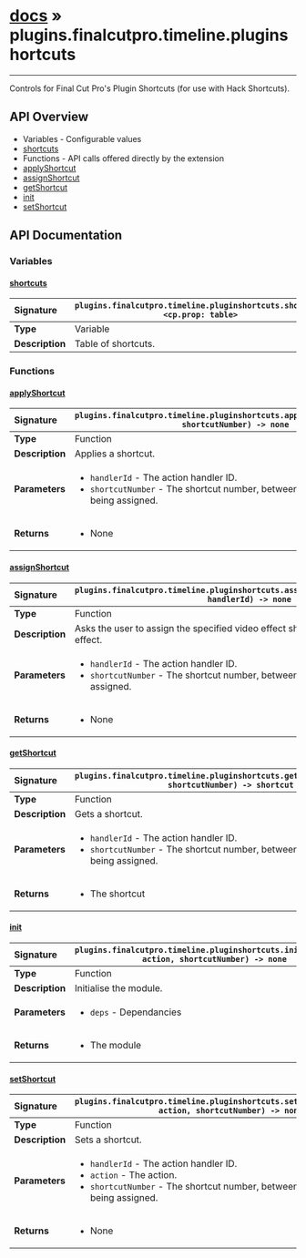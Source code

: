 # [docs](index.md) » plugins.finalcutpro.timeline.pluginshortcuts
---

Controls for Final Cut Pro's Plugin Shortcuts (for use with Hack Shortcuts).

## API Overview
* Variables - Configurable values
 * [shortcuts](#shortcuts)
* Functions - API calls offered directly by the extension
 * [applyShortcut](#applyshortcut)
 * [assignShortcut](#assignshortcut)
 * [getShortcut](#getshortcut)
 * [init](#init)
 * [setShortcut](#setshortcut)

## API Documentation

### Variables

#### [shortcuts](#shortcuts)
| <span style="float: left;">**Signature**</span> | <span style="float: left;">`plugins.finalcutpro.timeline.pluginshortcuts.shortcuts <cp.prop: table>` </span>                                                          |
| -----------------------------------------------------|---------------------------------------------------------------------------------------------------------|
| **Type**                                             | Variable                                                                                         |
| **Description**                                      | Table of shortcuts.                                                                                         |

### Functions

#### [applyShortcut](#applyshortcut)
| <span style="float: left;">**Signature**</span> | <span style="float: left;">`plugins.finalcutpro.timeline.pluginshortcuts.applyShortcut(handlerId, shortcutNumber) -> none` </span>                                                          |
| -----------------------------------------------------|---------------------------------------------------------------------------------------------------------|
| **Type**                                             | Function                                                                                         |
| **Description**                                      | Applies a shortcut.                                                                                         |
| **Parameters**                                       | <ul markdown="1"><li markdown="1">`handlerId`      - The action handler ID.</li><li markdown="1">`shortcutNumber` - The shortcut number, between 1 and 5, which is being assigned.</li></ul> |
| **Returns**                                          | <ul markdown="1"><li markdown="1">None</li></ul>          |

#### [assignShortcut](#assignshortcut)
| <span style="float: left;">**Signature**</span> | <span style="float: left;">`plugins.finalcutpro.timeline.pluginshortcuts.assignShortcut(shortcutNumber, handlerId) -> none` </span>                                                          |
| -----------------------------------------------------|---------------------------------------------------------------------------------------------------------|
| **Type**                                             | Function                                                                                         |
| **Description**                                      | Asks the user to assign the specified video effect shortcut number to a selected effect.                                                                                         |
| **Parameters**                                       | <ul markdown="1"><li markdown="1">`handlerId`      - The action handler ID.</li><li markdown="1">`shortcutNumber` - The shortcut number, between 1 and 5, which is being assigned.</li></ul> |
| **Returns**                                          | <ul markdown="1"><li markdown="1">None</li></ul>          |

#### [getShortcut](#getshortcut)
| <span style="float: left;">**Signature**</span> | <span style="float: left;">`plugins.finalcutpro.timeline.pluginshortcuts.getShortcut(handlerId, shortcutNumber) -> shortcut` </span>                                                          |
| -----------------------------------------------------|---------------------------------------------------------------------------------------------------------|
| **Type**                                             | Function                                                                                         |
| **Description**                                      | Gets a shortcut.                                                                                         |
| **Parameters**                                       | <ul markdown="1"><li markdown="1">`handlerId`      - The action handler ID.</li><li markdown="1">`shortcutNumber` - The shortcut number, between 1 and 5, which is being assigned.</li></ul> |
| **Returns**                                          | <ul markdown="1"><li markdown="1">The shortcut</li></ul>          |

#### [init](#init)
| <span style="float: left;">**Signature**</span> | <span style="float: left;">`plugins.finalcutpro.timeline.pluginshortcuts.init(handlerId, action, shortcutNumber) -> none` </span>                                                          |
| -----------------------------------------------------|---------------------------------------------------------------------------------------------------------|
| **Type**                                             | Function                                                                                         |
| **Description**                                      | Initialise the module.                                                                                         |
| **Parameters**                                       | <ul markdown="1"><li markdown="1">`deps` - Dependancies</li></ul> |
| **Returns**                                          | <ul markdown="1"><li markdown="1">The module</li></ul>          |

#### [setShortcut](#setshortcut)
| <span style="float: left;">**Signature**</span> | <span style="float: left;">`plugins.finalcutpro.timeline.pluginshortcuts.setShortcut(handlerId, action, shortcutNumber) -> none` </span>                                                          |
| -----------------------------------------------------|---------------------------------------------------------------------------------------------------------|
| **Type**                                             | Function                                                                                         |
| **Description**                                      | Sets a shortcut.                                                                                         |
| **Parameters**                                       | <ul markdown="1"><li markdown="1">`handlerId`      - The action handler ID.</li><li markdown="1">`action`         - The action.</li><li markdown="1">`shortcutNumber` - The shortcut number, between 1 and 5, which is being assigned.</li></ul> |
| **Returns**                                          | <ul markdown="1"><li markdown="1">None</li></ul>          |

